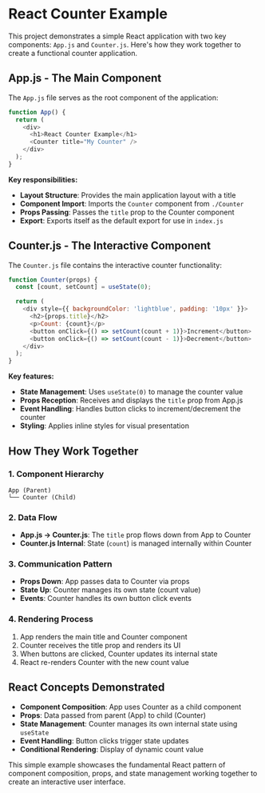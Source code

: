 # React Counter Example

This project demonstrates a simple React application with two key components: `App.js` and `Counter.js`. Here's how they work together to create a functional counter application.

## App.js - The Main Component

The `App.js` file serves as the root component of the application:

```js
function App() {
  return (
    <div>
      <h1>React Counter Example</h1>
      <Counter title="My Counter" />
    </div>
  );
}
```

**Key responsibilities:**

- **Layout Structure**: Provides the main application layout with a title
- **Component Import**: Imports the `Counter` component from `./Counter`
- **Props Passing**: Passes the `title` prop to the Counter component
- **Export**: Exports itself as the default export for use in `index.js`

## Counter.js - The Interactive Component

The `Counter.js` file contains the interactive counter functionality:

```js
function Counter(props) {
  const [count, setCount] = useState(0);

  return (
    <div style={{ backgroundColor: 'lightblue', padding: '10px' }}>
      <h2>{props.title}</h2>
      <p>Count: {count}</p>
      <button onClick={() => setCount(count + 1)}>Increment</button>
      <button onClick={() => setCount(count - 1)}>Decrement</button>
    </div>
  );
}
```

**Key features:**

- **State Management**: Uses `useState(0)` to manage the counter value
- **Props Reception**: Receives and displays the `title` prop from App.js
- **Event Handling**: Handles button clicks to increment/decrement the counter
- **Styling**: Applies inline styles for visual presentation

## How They Work Together

### 1. Component Hierarchy

```
App (Parent)
└── Counter (Child)
```

### 2. Data Flow
- **App.js → Counter.js**: The `title` prop flows down from App to Counter
- **Counter.js Internal**: State (`count`) is managed internally within Counter

### 3. Communication Pattern
- **Props Down**: App passes data to Counter via props
- **State Up**: Counter manages its own state (count value)
- **Events**: Counter handles its own button click events

### 4. Rendering Process
1. App renders the main title and Counter component
2. Counter receives the title prop and renders its UI
3. When buttons are clicked, Counter updates its internal state
4. React re-renders Counter with the new count value

## React Concepts Demonstrated

- **Component Composition**: App uses Counter as a child component
- **Props**: Data passed from parent (App) to child (Counter)
- **State Management**: Counter manages its own internal state using `useState`
- **Event Handling**: Button clicks trigger state updates
- **Conditional Rendering**: Display of dynamic count value

This simple example showcases the fundamental React pattern of component composition, props, and state management working together to create an interactive user interface.

<br>
